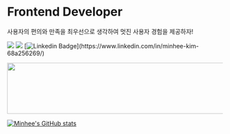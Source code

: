 # Frontend Developer 
사용자의 편의와 만족을 최우선으로 생각하여 멋진 사용자 경험을 제공하자!


<a href="https://anna-in-workplace.tistory.com/"><img src="https://img.shields.io/badge/Tistory-A9BCF5?style=flat-square&logo=GitHub Sponsors&logoColor=white&link=https://anna-in-workplace.tistory.com//"/></a> <a href="mailto:mink141416@gmail.com"><img src="https://img.shields.io/badge/Gmail-D0A9F5?style=flat-square&logo=Gmail&logoColor=white&link=mailto:mink141416@gmail.com"/></a>
[![Linkedin Badge](https://img.shields.io/badge/-LinkedIn-blue?style=flat-square&logo=Linkedin&logoColor=white&link=[https://www.linkedin.com/in/seong-yun-byeon-8183a8113](https://www.linkedin.com/in/minhee-kim-68a256269/)/)](https://www.linkedin.com/in/minhee-kim-68a256269/)

<a href="https://github.com/devxb/gitanimals">
  <img src="https://render.gitanimals.org/lines/heehminh?pet-id=587599599732100489" width="600" height="120"/>
</a>


[![Minhee's GitHub stats](https://github-readme-stats.vercel.app/api?username=heehminh&theme=nightowl&ount_private=true)](https://github.com/heehminh/github-readme-stats)

